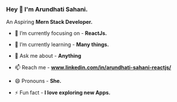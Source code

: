 ### Hey 👋 I'm Arundhati Sahani.




An Aspiring **Mern Stack Developer.**

- 🔭 I’m currently focusing on - **ReactJs.**

- 🌱 I’m currently learning - **Many things.**

- 💬 Ask me about - **Anything**

- 📫 Reach me - **www.linkedin.com/in/arundhati-sahani-reactjs/**

- 😄 Pronouns - **She.**

- ⚡ Fun fact - **I love exploring new Apps.**

